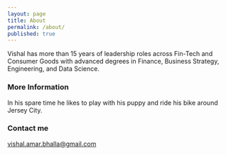 ```yaml
---
layout: page
title: About
permalink: /about/
published: true
---
```


Vishal has more than 15 years of leadership roles across Fin-Tech and Consumer Goods with advanced degrees in Finance, Business Strategy, Engineering, and Data Science.

### More Information

In his spare time he likes to play with his puppy and ride his bike around Jersey City.

### Contact me

[vishal.amar.bhalla@gmail.com](mailto:vishal.amar.bhalla@gmail.com)

